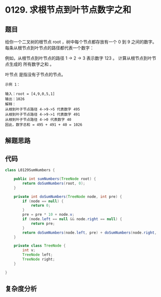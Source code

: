# 0129. 求根节点到叶节点数字之和

## 题目
给你一个二叉树的根节点 root ，树中每个节点都存放有一个 0 到 9 之间的数字。
每条从根节点到叶节点的路径都代表一个数字：

例如，从根节点到叶节点的路径 1 -> 2 -> 3 表示数字 123 。
计算从根节点到叶节点生成的 所有数字之和 。

叶节点 是指没有子节点的节点。


```
示例 1：

输入：root = [4,9,0,5,1]
输出：1026
解释：
从根到叶子节点路径 4->9->5 代表数字 495
从根到叶子节点路径 4->9->1 代表数字 491
从根到叶子节点路径 4->0 代表数字 40
因此，数字总和 = 495 + 491 + 40 = 1026

```

## 解题思路


## 代码
```java
class L0129SumNumbers {

    public int sumNumbers(TreeNode root) {
        return doSumNumbers(root, 0);
    }

    private int doSumNumbers(TreeNode node, int pre) {
        if (node == null) {
            return 0;
        }
        pre = pre * 10 + node.v;
        if (node.left == null && node.right == null) {
            return pre;
        }
        return doSumNumbers(node.left, pre) + doSumNumbers(node.right, pre);
    }

    private class TreeNode {
        int v;
        TreeNode left;
        TreeNode right;
    }

}
```

## 复杂度分析

